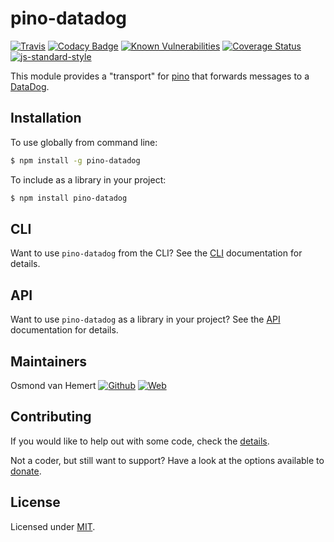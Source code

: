 # pino-datadog

[![Travis](https://img.shields.io/travis/com/ovhemert/pino-datadog.svg?branch=master&logo=travis)](https://travis-ci.com/ovhemert/pino-datadog)
[![Codacy Badge](https://api.codacy.com/project/badge/Grade/fbe6390adeba49a5a62349410a8439cc)](https://www.codacy.com/app/ovhemert/pino-datadog?utm_source=github.com&amp;utm_medium=referral&amp;utm_content=ovhemert/pino-datadog&amp;utm_campaign=Badge_Grade)
[![Known Vulnerabilities](https://snyk.io/test/npm/pino-datadog/badge.svg)](https://snyk.io/test/npm/pino-datadog)
[![Coverage Status](https://coveralls.io/repos/github/ovhemert/pino-datadog/badge.svg?branch=master)](https://coveralls.io/github/ovhemert/pino-datadog?branch=master)
[![js-standard-style](https://img.shields.io/badge/code%20style-standard-brightgreen.svg?style=flat)](http://standardjs.com/)

This module provides a "transport" for [pino][pino] that forwards messages to a [DataDog][datadog].

## Installation

To use globally from command line:

```bash
$ npm install -g pino-datadog
```

To include as a library in your project:

```bash
$ npm install pino-datadog
```

## CLI

Want to use `pino-datadog` from the CLI?
See the [CLI](./docs/CLI.md) documentation for details.

## API

Want to use `pino-datadog` as a library in your project?
See the [API](./docs/API.md) documentation for details.

## Maintainers

Osmond van Hemert
[![Github](https://img.shields.io/badge/-website.svg?style=social&logoColor=333&logo=github)](https://github.com/ovhemert)
[![Web](https://img.shields.io/badge/-website.svg?style=social&logoColor=333&logo=nextdoor)](https://ovhemert.dev)

## Contributing

If you would like to help out with some code, check the [details](./docs/CONTRIBUTING.md).

Not a coder, but still want to support? Have a look at the options available to [donate](https://ovhemert.dev/donate).

## License

Licensed under [MIT](./LICENSE).

[pino]: https://www.npmjs.com/package/pino
[datadog]: https://www.datadoghq.com
